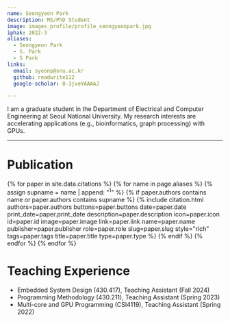 ```yaml
---
name: Seongyeon Park
description: MS/PhD Student
image: images_profile/profile_seongyeonpark.jpg
iphak: 2022-3
aliases:
  - Seongyeon Park
  - S. Park
  - S Park
links:
  email: syeonp@snu.ac.kr
  github: readwrite112
  google-scholar: 8-3jveYAAAAJ

---
```


I am a graduate student in the Department of Electrical and Computer Engineering at Seoul National University. My research interests are accelerating applications (e.g., bioinformatics, graph processing) with GPUs. 

---

# Publication
{% for paper in site.data.citations %}
  {% for name in page.aliases %}
  {% assign supname = name | append: "<sup>1</sup>" %}
    {% if paper.authors contains name or paper.authors contains supname %}
      {% 
        include citation.html
        authors=paper.authors
        buttons=paper.buttons
        date=paper.date
        print_date=paper.print_date
        description=paper.description
        icon=paper.icon
        id=paper.id
        image=paper.image
        link=paper.link
        name=paper.name
        publisher=paper.publisher
        role=paper.role
        slug=paper.slug
        style="rich"
        tags=paper.tags
        title=paper.title
        type=paper.type
      %}
    {% endif %}
  {% endfor %}
{% endfor %}



# Teaching Experience
* Embedded System Design (430.417), Teaching Assistant (Fall 2024)
* Programming Methodology (430.211), Teaching Assistant (Spring 2023)
* Multi-core and GPU Programming (CSI4119), Teaching Assistant (Spring 2022)

